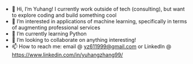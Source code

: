 - 👋 Hi, I’m Yuhang! I currently work outside of tech (consulting), but want to explore coding and build something cool
- 👀 I’m interested in applications of machine learning, specifically in terms of augmenting professional services
- 🌱 I’m currently learning Python
- 💞️ I’m looking to collaborate on anything interesting!
- 📫 How to reach me: email @ yz611999@gmail.com or LinkedIn @ https://www.linkedin.com/in/yuhangzhang99/

<!---
yz611999/yz611999 is a ✨ special ✨ repository because its `README.md` (this file) appears on your GitHub profile.
You can click the Preview link to take a look at your changes.
--->
